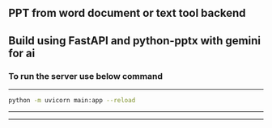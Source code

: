 ## PPT from word document or text tool backend
Build using FastAPI and python-pptx with gemini for ai
---

### To run the server use below command
---
```bash 
python -m uvicorn main:app --reload
```
---
---